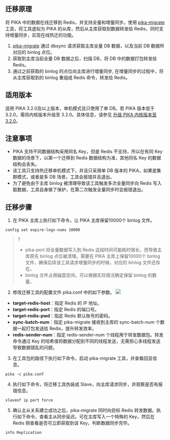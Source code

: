 
## 迁移原理

将 PIKA 中的数据在线迁移到 Redis，并支持全量和增量同步。使用 [pika-migrate](https://github.com/Qihoo360/pika/tree/v3_2_7_migrate) 工具，将工具虚拟为 PIKA 的从库，然后从主库获取到数据转发给 Redis，同时支持增量同步，实现在线热迁的功能。

1. [pika-migrate](https://github.com/Qihoo360/pika/tree/v3_2_7_migrate) 通过 dbsync 请求获取主库全量 DB 数据，以及当前 DB 数据所对应的 binlog 点位。
2. 获取到主库当前全量 DB 数据之后，扫描 DB，将 DB 中的数据打包转发给 Redis。
3. 通过之前获取的 binlog 的点位向主库进行增量同步, 在增量同步的过程中，将从主库获取到的 binlog 重组成 Redis 命令，转发给 Redis。

## 适用版本

适用 PIKA 3.2.0及以上版本，单机模式且只使用了单 DB。若 PIKA 版本低于3.2.0，需将内核版本升级至 3.2.0。具体信息，请参见 [升级 PIKA 内核版本至3.2.0](https://github.com/Qihoo360/pika/wiki/如何升级到Pika3.1或3.2)。

## 注意事项

- PIKA 支持不同数据结构采用同名 Key，但是 Redis 不⽀持，所以在有同 Key 数据的场景下，以第⼀个迁移到 Redis 数据结构为准，其他同名 Key 的数据结构会丢失。
- 该工具只支持热迁移单机模式下，并且只采⽤单 DB 版本的 PIKA，如果是集群模式，或者是多 DB 场景，⼯具会报错并且退出。
- 为了避免由于主库 binlog 被清理导致该⼯具触发多次全量同步向 Redis 写入脏数据，工具自身做了保护，在第⼆次触发全量同步时会报错退出。

##  迁移步骤

1. 在 PIKA 主库上执行如下命令，让 PIKA 主库保留10000个 binlog 文件。
```
config set expire-logs-nums 10000 
```
> ?
> - pika-port 将全量数据写入到 Redis 这段时间可能耗时很长，而导致主库原先 binlog 点位被清理。需要在 PIKA 主库上保留10000个 binlog ⽂件，确保后续该⼯具请求增量同步的时候，对应的 binlog 文件还存在。
> - binlog 文件占用磁盘空间，可以根据实际情况确定保留 binlog 的数量。
2. 修改迁移工具的配置文件 pika.conf 中的如下参数。
![](https://qcloudimg.tencent-cloud.cn/raw/3646268c10c0c2f605550dbc3d176dc7.png)
 - **target-redis-host**：指定 Redis 的 IP 地址。
 - **target-redis-port**：指定 Redis 的端口号。
 - **target-redis-pwd**：指定 Redis 默认账号的密码。
 - **sync-batch-num**：指定 pika-migrate 接收到主库的 sync-batch-num 个数据⼀起打包发送给 Redis，提升转发效率。
 - **redis-sender-num**：指定 redis-sender-num 个线程用于转发数据包。转发命令通过 Key 的哈希值将数据分配到不同的线程发送，无需担心多线程发送导致数据错乱的问题。
3. 在工具包的路径下执行如下命令，启动 pika-migrate 工具，并查看回显信息。
```
pika -c pika.conf
```
4. 执行如下命令，将迁移工具伪装成 Slave，向主库请求同步，并观察是否有报错信息。
```
slaveof ip port force
```
5. 确认主从关系建立成功之后，pika-migrate 同时向目标 Redis 转发数据。执行如下命令，查看主从同步延迟。可在主库写入⼀个特殊的 Key，然后在 Redis 侧查看是否可立即获取到该 Key，判断数据同步完毕。
```
info Replication
```

